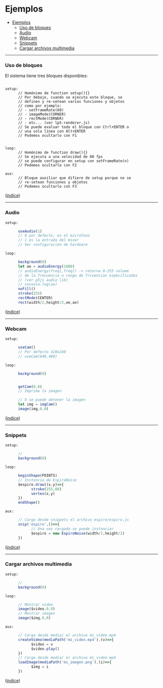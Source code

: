# Ejemplos

<a name="ejemplos"></a>
- [Ejemplos](#ejemplos)
    - [Uso de bloques](#uso-de-bloques)
    - [Audio](#audio)
    - [Webcam](#webcam)
    - [Snippets](#snippets)
    - [Cargar archivos multimedia](#cargar-archivos-multimedia)

<a name="uso-de-bloques"></a>

---

### Uso de bloques

El sistema tiene tres bloques disponibles:

~~~

setup:
      // Homónimo de function setup(){}
      // Por debajo, cuando se ejecuta este bloque, se
      // definen y re-setean varias funciones y objetos
      // como por ejemplo:
      // - setFrameRate(60)
      // - imageMode(CORNER)
      // - rectMode(CORNER)
      // - etc... (ver lp5-renderer.js)
      // Se puede evaluar todo el bloque con Ctrl+ENTER o
      // una sola línea con Alt+ENTER
      // Podemos ocultarlo con F1


loop:
      // Homónimo de function draw(){}
      // Se ejecuta a una velocidad de 60 fps
      // se puede configurar en setup con setFrameRate(n)
      // Podemos ocultarlo con F2

aux:
      // Bloque auxiliar que difiere de setup porque no se
      // re-setean funciones y objetos
      // Podemos ocultarlo con F3

~~~

([indice](#ejemplos))

---

<a name="audio"></a>

### Audio

`setup:`

~~~js
      useAudio(1)
      // 0 por defecto, es el micrófono
      // 1 es la entrada del mixer
      // Ver configuración de hardware
~~~

`loop:`

~~~js
      background(0)
      let ae = audioEnergy(1000)
      // audioEnergy(freq[,freq]) -> retorna 0-255 volume
      // de la frecuencia o rango de frcuencias especificadas
      // (ver p5js audio lib)
      // console.log(ae)
      noFill()
      stroke(255)
      rectMode(CENTER)
      rect(width/2,height/2,ae,ae)
~~~

([indice](#ejemplos))

---

<a name="webcam"></a>

### Webcam

`setup:`

~~~js
      useCam()
      // Por defecto 320x240
      // useCam(640,480)
~~~

`loop:`

~~~js
      background(0)


      getCam(0,0)
      // Imprime la imagen

      // O se puede obtener la imagen
      let img = imgCam()
      image(img,0,0)
~~~

([indice](#ejemplos))

---

<a name="snippets"></a>

### Snippets

`setup:`

~~~js
      //
      background(0)
~~~

`loop:`

~~~js
      beginShape(POINTS)
      // Instancia de EspiroNoise
      $espiro.draw((x,y)=>{
            stroke(255,80)
            vertex(x,y)
      })
      endShape()

~~~

`aux:`

~~~js
      // Carga desde snippets el archivo espiro/espiro.js
      snip('espiro',()=>{
            // Una vez cargada se puede instanciar
            $espiro = new EspiroNoise(width/2,height/2)
      })
~~~

([indice](#ejemplos))

<a name="cargar-archivos"></a>

---

### Cargar archivos multimedia

`setup:`

~~~js
      //
      background(0)
~~~

`loop:`

~~~js
      // Mostrar video
      image($video,0,0)
      // Mostrar imagen
      image($img,0,0)

~~~

`aux:`

~~~js
      // Carga desde media/ el archivo mi_video.mp4
      createVideo(mediaPath('mi_video.mp4'),(v)=>{
            $video = v
            $video.play()
      })
      // Carga desde media/ el archivo mi_video.mp4
      loadImage(mediaPath('mi_imagen.png'),(i)=>{
            $img = i
      })
~~~

([indice](#ejemplos))